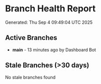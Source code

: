 # Branch Health Report
Generated: Thu Sep  4 09:49:04 UTC 2025

## Active Branches
- **main** - 13 minutes ago by Dashboard Bot

## Stale Branches (>30 days)
No stale branches found
